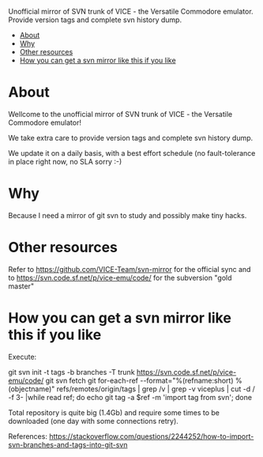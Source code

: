 Unofficial mirror of SVN trunk of VICE - the Versatile Commodore emulator.
Provide version tags and complete svn history dump.

- [About](#about)
- [Why](#why)
- [Other resources](#other-resources)
- [How you can get a svn mirror like this if you like](#how-you-can-get-a-svn-mirror-like-this-if-you-like)


# About

Wellcome to the  unofficial mirror of SVN trunk of VICE - the Versatile Commodore emulator!

We take extra care to provide version tags and complete svn history dump.

We update it on a daily basis, with a best effort schedule (no fault-tolerance in place right now, no SLA sorry :-)


# Why 
Because I need a mirror of git svn to study and possibly make tiny hacks.

# Other resources
Refer to https://github.com/VICE-Team/svn-mirror for the official sync and to https://svn.code.sf.net/p/vice-emu/code/ for the subversion "gold master"


# How you can get a svn mirror like this if you like

Execute:

  git svn init -t tags -b branches -T trunk https://svn.code.sf.net/p/vice-emu/code/
  git svn fetch
  git for-each-ref --format="%(refname:short) %(objectname)" refs/remotes/origin/tags | grep /v | grep -v viceplus |  cut -d / -f 3-  |while read ref; do   echo git tag -a $ref -m 'import tag from svn'; done

Total repository is quite big (1.4Gb) and require some times to be downloaded (one day with some connections retry).


References: 
https://stackoverflow.com/questions/2244252/how-to-import-svn-branches-and-tags-into-git-svn
